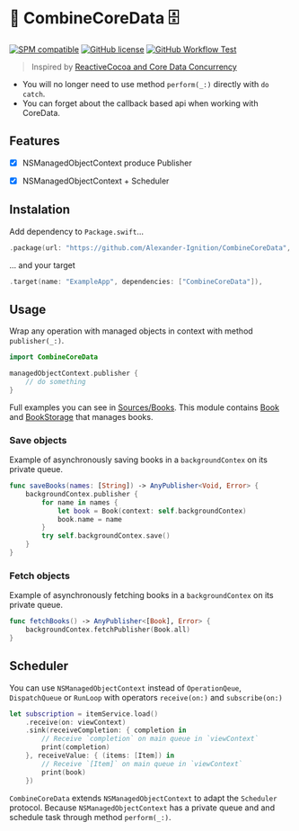 # 🚜 CombineCoreData 🗄

[![SPM compatible](https://img.shields.io/badge/spm-compatible-brightgreen.svg?style=flat)](https://swift.org/package-manager)
[![GitHub license](https://img.shields.io/badge/license-MIT-lightgrey.svg)](https://github.com/Alexander-Ignition/CombineCoreData/blob/master/LICENSE)
[![GitHub Workflow Test](https://github.com/Alexander-Ignition/CombineCoreData/workflows/Test/badge.svg)](https://github.com/Alexander-Ignition/CombineCoreData/actions?query=workflow%3ATest)

> Inspired by [ReactiveCocoa and Core Data Concurrency](https://thoughtbot.com/blog/reactive-core-data)

- You will no longer need to use method `perform(_:)` directly with `do catch`.
- You can forget about the callback based api when working with CoreData.

## Features

- [x] NSManagedObjectContext produce Publisher
- [x] NSManagedObjectContext + Scheduler


## Instalation

Add dependency to `Package.swift`...

```swift
.package(url: "https://github.com/Alexander-Ignition/CombineCoreData", from: "0.0.3"),
```

... and your target

```swift
.target(name: "ExampleApp", dependencies: ["CombineCoreData"]),
```

## Usage

Wrap any operation with managed objects in context with method `publisher(_:)`.

```swift
import CombineCoreData

managedObjectContext.publisher {
    // do something
}
```

Full examples you can see in [Sources/Books](Sources/Books). This module contains [Book](Sources/Books/Book.swift) and [BookStorage](Sources/Books/BookStorage.swift) that manages books.

### Save objects

Example of asynchronously saving books in а `backgroundContex` on its private queue.

```swift
func saveBooks(names: [String]) -> AnyPublisher<Void, Error> {
    backgroundContex.publisher {
        for name in names {
            let book = Book(context: self.backgroundContex)
            book.name = name
        }
        try self.backgroundContex.save()
    }
}
```

### Fetch objects

Example of asynchronously fetching books in а `backgroundContex` on its private queue.

```swift
func fetchBooks() -> AnyPublisher<[Book], Error> {
    backgroundContex.fetchPublisher(Book.all)
}
```

## Scheduler

You can use `NSManagedObjectContext` instead of `OperationQeue`, `DispatchQueue` or `RunLoop` with operators `receive(on:)` and `subscribe(on:)`

```swift
let subscription = itemService.load()
    .receive(on: viewContext)
    .sink(receiveCompletion: { completion in
        // Receive `completion` on main queue in `viewContext`
        print(completion)
    }, receiveValue: { (items: [Item]) in
        // Receive `[Item]` on main queue in `viewContext`
        print(book)
    })
```

`CombineCoreData` extends `NSManagedObjectContext` to adapt the `Scheduler` protocol. Because `NSManagedObjectContext` has a private queue and and schedule task through method `perform(_:)`.
